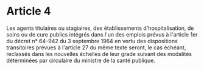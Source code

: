 # Article 4

Les agents titulaires ou stagiaires, des établissements d'hospitalisation, de soins ou de cure publics intégrés dans l'un des emplois prévus à l'article 1er du décret n° 64-942 du 3 septembre 1964 en vertu des dispositions transitoires prévues à l'article 27 du même texte seront, le cas échéant, reclassés dans les nouvelles échelles de leur grade suivant des modalités déterminées par circulaire du ministre de la santé publique.
